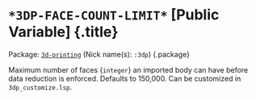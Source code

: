 # `*3DP-FACE-COUNT-LIMIT*` [Public Variable] {.title}

Package: [`3d-printing`](3D-PRINTING.pkg.md) (Nick name(s): `:3dp`) {.package}

Maximum number of faces {`integer`} an imported body can have before data reduction is enforced.
Defaults to 150,000. Can be customized in `3dp_customize.lsp`.
